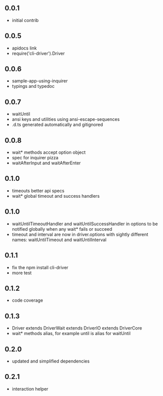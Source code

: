 ## 0.0.1
 * initial contrib

## 0.0.5
 * apidocs link
 * require('cli-driver').Driver

## 0.0.6
 * sample-app-using-inquirer
 * typings and typedoc

## 0.0.7
 * waitUntil
 * ansi keys and utilities using ansi-escape-sequences
 * .d.ts generated automatically and gitignored

## 0.0.8
 * wait* methods accept option object
 * spec for inquirer pizza
 * waitAfterInput and waitAfterEnter

## 0.1.0
 * timeouts better api specs
 * wait* global timeout and success handlers

##  0.1.0
 * waitUntilTimeoutHandler and waitUntilSuccessHandler in options to be notified globally when any wait* fails or succeed
 * timeout and interval are now in driver.options with sightly different names:  waitUntilTimeout and  waitUntilInterval

## 0.1.1
 * fix the npm install cli-driver
 * more test

## 0.1.2
 * code coverage

## 0.1.3
 * Driver extends DriverWait extends DriverIO extends DriverCore
 * wait* methods alias, for example until is alias for waitUntil

## 0.2.0
 * updated and simplified dependencies

## 0.2.1
* interaction helper